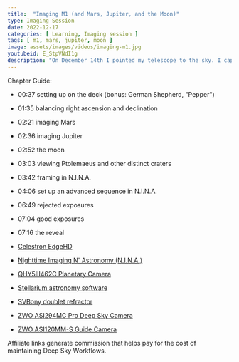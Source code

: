 ```yaml
---
title:  "Imaging M1 (and Mars, Jupiter, and the Moon)"
type: Imaging Session
date: 2022-12-17
categories: [ Learning, Imaging session ]
tags: [ m1, mars, jupiter, moon ]
image: assets/images/videos/imaging-m1.jpg
youtubeid: E_StpVNdI1g
description: "On December 14th I pointed my telescope to the sky. I captured Mars, Jupiter, and the moon with my planetary QHY5III462C before I switched to the deep sky ASI294MC Pro. After setting up an advanced script in N.I.N.A., I let it run all night and used the results to create my best picture of the Crab Nebula to date. It's all documented including setting up and balancing my rig."
---
```


Chapter Guide:

- 00:37 setting up on the deck (bonus: German Shepherd, "Pepper")
- 01:35 balancing right ascension and declination
- 02:21 imaging Mars
- 02:36 imaging Jupiter
- 02:52 the moon
- 03:03 viewing Ptolemaeus and other distinct craters
- 03:42 framing in N.I.N.A.
- 04:06 set up an advanced sequence in N.I.N.A.
- 06:49 rejected exposures
- 07:04 good exposures
- 07:16 the reveal

- [Celestron EdgeHD](/external?t=https://amzn.to/4fbMDHG)
- [Nighttime Imaging N' Astronomy (N.I.N.A.)](/external?t=https://nighttime-imaging.eu/)
- [QHY5III462C Planetary Camera](/external?t=https://amzn.to/4dasCQh)
- [Stellarium astronomy software](http://stellarium.org/)
- [SVBony doublet refractor](/external?t=https://amzn.to/3zOKi5z)
- [ZWO ASI294MC Pro Deep Sky Camera](/external?t=https://amzn.to/3W7N3pT)
- [ZWO ASI120MM-S Guide Camera](/external?t=https://amzn.to/3Wa4NRx)

Affiliate links generate commission that helps pay for the cost of maintaining Deep Sky Workflows.